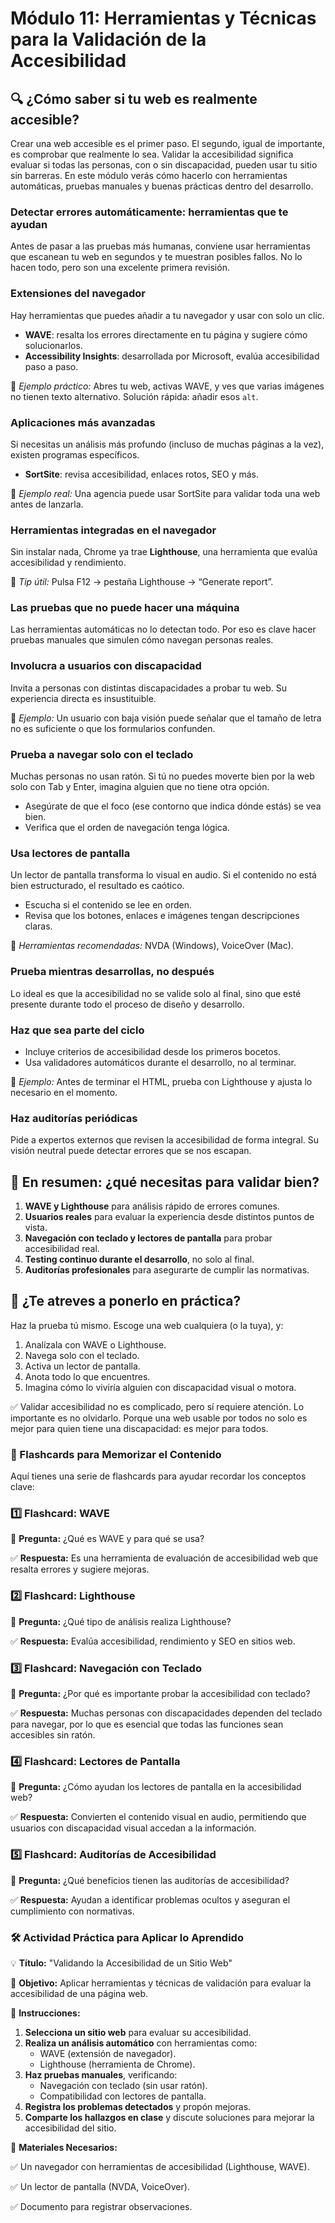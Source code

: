 # Módulo 11: Herramientas y Técnicas para la Validación de la Accesibilidad

## 🔍 ¿Cómo saber si tu web es realmente accesible?

Crear una web accesible es el primer paso. El segundo, igual de importante, es comprobar que realmente lo sea. Validar la accesibilidad significa evaluar si todas las personas, con o sin discapacidad, pueden usar tu sitio sin barreras. En este módulo verás cómo hacerlo con herramientas automáticas, pruebas manuales y buenas prácticas dentro del desarrollo.

### Detectar errores automáticamente: herramientas que te ayudan

Antes de pasar a las pruebas más humanas, conviene usar herramientas que escanean tu web en segundos y te muestran posibles fallos. No lo hacen todo, pero son una excelente primera revisión.

### Extensiones del navegador

Hay herramientas que puedes añadir a tu navegador y usar con solo un clic.

- **WAVE**: resalta los errores directamente en tu página y sugiere cómo solucionarlos.
- **Accessibility Insights**: desarrollada por Microsoft, evalúa accesibilidad paso a paso.

🧠 *Ejemplo práctico:* Abres tu web, activas WAVE, y ves que varias imágenes no tienen texto alternativo. Solución rápida: añadir esos `alt`.

### Aplicaciones más avanzadas

Si necesitas un análisis más profundo (incluso de muchas páginas a la vez), existen programas específicos.

- **SortSite**: revisa accesibilidad, enlaces rotos, SEO y más.

🧠 *Ejemplo real:* Una agencia puede usar SortSite para validar toda una web antes de lanzarla.

### Herramientas integradas en el navegador

Sin instalar nada, Chrome ya trae **Lighthouse**, una herramienta que evalúa accesibilidad y rendimiento.

🧠 *Tip útil:* Pulsa F12 → pestaña Lighthouse → “Generate report”.

### Las pruebas que no puede hacer una máquina

Las herramientas automáticas no lo detectan todo. Por eso es clave hacer pruebas manuales que simulen cómo navegan personas reales.

### Involucra a usuarios con discapacidad

Invita a personas con distintas discapacidades a probar tu web. Su experiencia directa es insustituible.

🧠 *Ejemplo:* Un usuario con baja visión puede señalar que el tamaño de letra no es suficiente o que los formularios confunden.

### Prueba a navegar solo con el teclado

Muchas personas no usan ratón. Si tú no puedes moverte bien por la web solo con Tab y Enter, imagina alguien que no tiene otra opción.

- Asegúrate de que el foco (ese contorno que indica dónde estás) se vea bien.
- Verifica que el orden de navegación tenga lógica.

### Usa lectores de pantalla

Un lector de pantalla transforma lo visual en audio. Si el contenido no está bien estructurado, el resultado es caótico.

- Escucha si el contenido se lee en orden.
- Revisa que los botones, enlaces e imágenes tengan descripciones claras.

🧠 *Herramientas recomendadas:* NVDA (Windows), VoiceOver (Mac).

### Prueba mientras desarrollas, no después

Lo ideal es que la accesibilidad no se valide solo al final, sino que esté presente durante todo el proceso de diseño y desarrollo.

### Haz que sea parte del ciclo

- Incluye criterios de accesibilidad desde los primeros bocetos.
- Usa validadores automáticos durante el desarrollo, no al terminar.

🧠 *Ejemplo:* Antes de terminar el HTML, prueba con Lighthouse y ajusta lo necesario en el momento.

### Haz auditorías periódicas

Pide a expertos externos que revisen la accesibilidad de forma integral. Su visión neutral puede detectar errores que se nos escapan.

## 📌 En resumen: ¿qué necesitas para validar bien?

1. **WAVE y Lighthouse** para análisis rápido de errores comunes.
2. **Usuarios reales** para evaluar la experiencia desde distintos puntos de vista.
3. **Navegación con teclado y lectores de pantalla** para probar accesibilidad real.
4. **Testing continuo durante el desarrollo**, no solo al final.
5. **Auditorías profesionales** para asegurarte de cumplir las normativas.

## 🧪 ¿Te atreves a ponerlo en práctica?

Haz la prueba tú mismo. Escoge una web cualquiera (o la tuya), y:

1. Analízala con WAVE o Lighthouse.
2. Navega solo con el teclado.
3. Activa un lector de pantalla.
4. Anota todo lo que encuentres.
5. Imagina cómo lo viviría alguien con discapacidad visual o motora.

✅ Validar accesibilidad no es complicado, pero sí requiere atención. Lo importante es no olvidarlo. Porque una web usable por todos no solo es mejor para quien tiene una discapacidad: es mejor para todos.

### **📝 Flashcards para Memorizar el Contenido**

Aquí tienes una serie de flashcards para ayudar recordar los conceptos clave:

### **1️⃣ Flashcard: WAVE**

🧐 **Pregunta:** ¿Qué es WAVE y para qué se usa?

✅ **Respuesta:** Es una herramienta de evaluación de accesibilidad web que resalta errores y sugiere mejoras.

### **2️⃣ Flashcard: Lighthouse**

🧐 **Pregunta:** ¿Qué tipo de análisis realiza Lighthouse?

✅ **Respuesta:** Evalúa accesibilidad, rendimiento y SEO en sitios web.

### **3️⃣ Flashcard: Navegación con Teclado**

🧐 **Pregunta:** ¿Por qué es importante probar la accesibilidad con teclado?

✅ **Respuesta:** Muchas personas con discapacidades dependen del teclado para navegar, por lo que es esencial que todas las funciones sean accesibles sin ratón.

### **4️⃣ Flashcard: Lectores de Pantalla**

🧐 **Pregunta:** ¿Cómo ayudan los lectores de pantalla en la accesibilidad web?

✅ **Respuesta:** Convierten el contenido visual en audio, permitiendo que usuarios con discapacidad visual accedan a la información.

### **5️⃣ Flashcard: Auditorías de Accesibilidad**

🧐 **Pregunta:** ¿Qué beneficios tienen las auditorías de accesibilidad?

✅ **Respuesta:** Ayudan a identificar problemas ocultos y aseguran el cumplimiento con normativas.

### **🛠 Actividad Práctica para Aplicar lo Aprendido**

💡 **Título:** "Validando la Accesibilidad de un Sitio Web"

🎯 **Objetivo:** Aplicar herramientas y técnicas de validación para evaluar la accesibilidad de una página web.

🔹 **Instrucciones:**

1. **Selecciona un sitio web** para evaluar su accesibilidad.
2. **Realiza un análisis automático** con herramientas como:
    - WAVE (extensión de navegador).
    - Lighthouse (herramienta de Chrome).
3. **Haz pruebas manuales**, verificando:
    - Navegación con teclado (sin usar ratón).
    - Compatibilidad con lectores de pantalla.
4. **Registra los problemas detectados** y propón mejoras.
5. **Comparte los hallazgos en clase** y discute soluciones para mejorar la accesibilidad del sitio.

🔹 **Materiales Necesarios:**

✅ Un navegador con herramientas de accesibilidad (Lighthouse, WAVE).

✅ Un lector de pantalla (NVDA, VoiceOver).

✅ Documento para registrar observaciones.